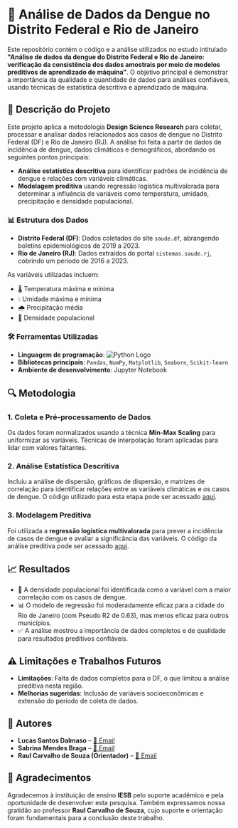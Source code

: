 # 🦠 Análise de Dados da Dengue no Distrito Federal e Rio de Janeiro

Este repositório contém o código e a análise utilizados no estudo intitulado **"Análise de dados da dengue do Distrito Federal e Rio de Janeiro: verificação da consistência dos dados amostrais por meio de modelos preditivos de aprendizado de máquina"**. O objetivo principal é demonstrar a importância da qualidade e quantidade de dados para análises confiáveis, usando técnicas de estatística descritiva e aprendizado de máquina.

## 📄 Descrição do Projeto

Este projeto aplica a metodologia **Design Science Research** para coletar, processar e analisar dados relacionados aos casos de dengue no Distrito Federal (DF) e Rio de Janeiro (RJ). A análise foi feita a partir de dados de incidência de dengue, dados climáticos e demográficos, abordando os seguintes pontos principais:

- **Análise estatística descritiva** para identificar padrões de incidência de dengue e relações com variáveis climáticas.
- **Modelagem preditiva** usando regressão logística multivalorada para determinar a influência de variáveis como temperatura, umidade, precipitação e densidade populacional.

### 📊 Estrutura dos Dados

- **Distrito Federal (DF)**: Dados coletados do site `saude.df`, abrangendo boletins epidemiológicos de 2019 a 2023.
- **Rio de Janeiro (RJ)**: Dados extraídos do portal `sistemas.saude.rj`, cobrindo um período de 2016 a 2023.

As variáveis utilizadas incluem:
- 🌡️ Temperatura máxima e mínima
- 💧 Umidade máxima e mínima
- 🌧️ Precipitação média
- 👥 Densidade populacional

### 🛠️ Ferramentas Utilizadas

- **Linguagem de programação**: ![Python Logo](https://img.shields.io/badge/-Python-3776AB?logo=python&logoColor=white)
- **Bibliotecas principais**: `Pandas`, `NumPy`, `Matplotlib`, `Seaborn`, `Scikit-learn`
- **Ambiente de desenvolvimento**: Jupyter Notebook

## 🔍 Metodologia

### 1. Coleta e Pré-processamento de Dados
Os dados foram normalizados usando a técnica **Min-Max Scaling** para uniformizar as variáveis. Técnicas de interpolação foram aplicadas para lidar com valores faltantes.

### 2. Análise Estatística Descritiva
Incluiu a análise de dispersão, gráficos de dispersão, e matrizes de correlação para identificar relações entre as variáveis climáticas e os casos de dengue. O código utilizado para esta etapa pode ser acessado [aqui](https://github.com/07Dalmaso/TCC-Analise-de-dados-da-dengue/blob/master/TCC%20-%20CODIGO%20FINAL/analise_caso_dengue.ipynb).

### 3. Modelagem Preditiva
Foi utilizada a **regressão logística multivalorada** para prever a incidência de casos de dengue e avaliar a significância das variáveis. O código da análise preditiva pode ser acessado [aqui](https://github.com/07Dalmaso/TCC-Analise-de-dados-da-dengue/blob/master/TCC%20-%20ANALISE%20PREDITIVA/anlise_preditiva.ipynb).

## 📈 Resultados

- 👥 A densidade populacional foi identificada como a variável com a maior correlação com os casos de dengue.
- 📊 O modelo de regressão foi moderadamente eficaz para a cidade do Rio de Janeiro (com Pseudo R2 de 0.63), mas menos eficaz para outros municípios.
- ✅ A análise mostrou a importância de dados completos e de qualidade para resultados preditivos confiáveis.

## ⚠️ Limitações e Trabalhos Futuros

- **Limitações**: Falta de dados completos para o DF, o que limitou a análise preditiva nesta região.
- **Melhorias sugeridas**: Inclusão de variáveis socioeconômicas e extensão do período de coleta de dados.

## 👥 Autores
- **Lucas Santos Dalmaso** – [📧 Email](mailto:lucassdalmaso25@gmail.com)
- **Sabrina Mendes Braga** – [📧 Email](mailto:sabrinamendesbraga@gmail.com.br)
- **Raul Carvalho de Souza (Orientador)** – [📧 Email](mailto:raul.souza@iesb.edu.br)

## 🙏 Agradecimentos
Agradecemos à instituição de ensino **IESB** pelo suporte acadêmico e pela oportunidade de desenvolver esta pesquisa. Também expressamos nossa gratidão ao professor **Raul Carvalho de Souza**, cujo suporte e orientação foram fundamentais para a conclusão deste trabalho.
